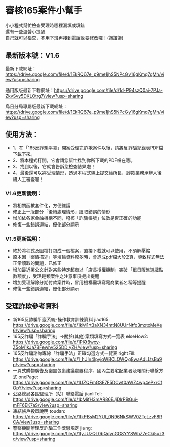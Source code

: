 # 審核165案件小幫手

小小程式幫忙檢查受理時哪裡漏填或填錯<br>
還有一些溫馨小提醒<br>
自己就可以檢查，不用下班再接到電話說要修改囉！(讚讚讚)<br>

## 最新版本號：V1.6<br>

最新下載網址：https://drive.google.com/file/d/1EkRQ67e_p9me1jhS5NPcGy16gKmq7gMh/view?usp=sharing<br>

通用版版最新下載網址：https://drive.google.com/file/d/1d-P94szQ0ai-7PJa-ZkvSvy5DKLOtrg7/view?usp=sharing<br>

烏日分局專屬版最新下載網址：https://drive.google.com/file/d/1EkRQ67e_p9me1jhS5NPcGy16gKmq7gMh/view?usp=sharing<br>

## 使用方法：<br>

* 1、在「165反詐騙平臺」開案受理完詐欺案件以後，請將反詐騙紀錄表PDF檔下載下來。<br>
* 2、將本程式打開，它會請您幫忙找到你所下載的PDF檔在哪。<br>
* 3、找到以後，它就會告訴您檢查結果啦！<br>
* 4、最後還可以將受理情形，透過本程式線上提交給所長、詐欺業務承辦人後續人工審查喔！<br>


### V1.6更新說明：
* 將相關函數套件化，方便維護
* 修正上一版部分「後續處理情形」讀取錯誤的情形
* 增加依各家金融機構不同，稽核「詐騙帳號」位數是否正確的功能
* 修復一些錯誤連結，優化部分顯示

### V1.5更新說明：
* 終於將程式及圖檔打包成一個檔案，直接下載就可以使用，不須解壓縮
* 原本因「案情描述」等填輸資料較多時，會造成pdf檔大於2頁，導致程式無法正常讀取的問題，已修正
* 增加最近署公文針對某些特定超商以「店長授權機制」突破「單日販售遊戲點數額度」，受理是類案件之注意事項提出提醒
* 增加受理解除分期付款案件時，冒用機構需填寫電商業者名稱等提醒
* 修復一些錯誤連結，優化部分顯示

## 受理詐欺參考資料
* 新165反詐騙平臺系統-操作教育訓練資料 jiao165: https://drive.google.com/file/d/1kM1rt3aXN34mtN8UUrNtfo3mxtxMeXe6/view?usp=sharing
* 165反詐騙「詐騙手法」→關於(其他)案類填寫方式一覽表 elseHow2: https://drive.google.com/file/d/1PKt8wxy-Z5oM1kJa7BFewhv525DD_yZH/view?usp=sharing
* 165反詐騙諮詢專線「詐騙手法」正確勾選方式一覽表 rightFill: https://drive.google.com/file/d/1_hJIn4lpyiqWBCLQWQg8waAdLLtsBa9p/view?usp=sharing
* 一頁式購物廣告及幽靈包裹建議處置程序、國內主要宅配業者及報關行聯繫方式 onePage: https://drive.google.com/file/d/1UZQFmGSE7F5DCwt0aWZ4wp4ePxrCfOpY/view?usp=sharing
* 公路總局各區監理所（站）聯絡電話 jianliTel: https://drive.google.com/file/d/1bMifH3mAR86EJjDlrPBGui-mFF6EK7aS/view?usp=sharing
* 凍結帳戶投單說明 toudan: https://drive.google.com/file/d/1fkFBsM2YUf_0N96NkSWV0ZTcLzvF8RCA/view?usp=sharing
* 警察機關辦理反詐騙工作獎懲規定 jiang: https://drive.google.com/file/d/1tyJUzQL0bQdynGG8YY8WhZ7eCki5uz3q/view?usp=sharing
